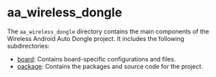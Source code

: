 # aa_wireless_dongle

The `aa_wireless_dongle` directory contains the main components of the Wireless Android Auto Dongle project. It includes the following subdirectories:

- [board](aa_wireless_dongle/board.md): Contains board-specific configurations and files.
- [package](aa_wireless_dongle/package.md): Contains the packages and source code for the project.
